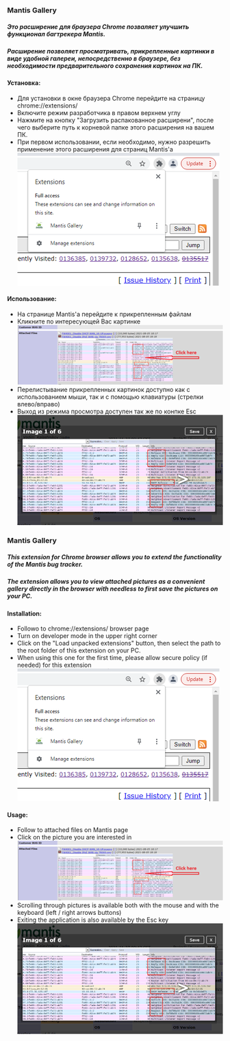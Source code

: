 ### Mantis Gallery
##### Это расширение для браузера Chrome позваляет улучшить функционал багтрекера Mantis.
##### Расширение позволяет просматривать, прикрепленные картинки в виде удобной галереи, непосредственно в браузере, без необходимости предварительного сохранения картинок на ПК.

#### Установка:
* Для установки в окне браузера Chrome перейдите на страницу chrome://extensions/ 
* Включите режим разработчика в правом верхнем углу
* Нажмите на кнопку "Загрузить распакованное расширени", после чего выберите путь к корневой папке этого расширения на вашем ПК.
* При первом использовании, если необходимо, нужно разрешить применение этого расширения для страниц Mantis'a
![alt text](screenshots/policy.png "Активация")

#### Использование:
* На странице Mantis'a перейдите к прикрепленным файлам
* Кликните по интересующей Вас картинке
![alt text](screenshots/load.png "Запуск")
* Перелистывание прикрепленных картинок доступно как с использованием мыши, так и с помощью клавиатуры (стрелки влево/вправо)
* Выход из режима просмотра доступен так же по конпке Esc
![alt text](screenshots/touch.png "Перелистывание")

### Mantis Gallery
##### This extension for Chrome browser allows you to extend the functionality of the Mantis bug tracker.
##### The extension allows you to view attached pictures as a convenient gallery directly in the browser with needless to first save the pictures on your PC.

#### Installation:
* Followo to chrome://extensions/ browser page
* Turn on developer mode in the upper right corner
* Click on the "Load unpacked extensions" button, then select the path to the root folder of this extension on your PC.
* When using this one for the first time, please allow secure policy (if needed) for this extension
![alt text](screenshots/policy.png "Secure policy activation")

#### Usage:
* Follow to attached files on Mantis page
* Click on the picture you are interested in
![alt text](screenshots/load.png "Launch")
* Scrolling through pictures is available both with the mouse and with the keyboard (left / right arrows buttons)
* Exiting the application is also available by the Esc key
![alt text](screenshots/touch.png "Surfing")
